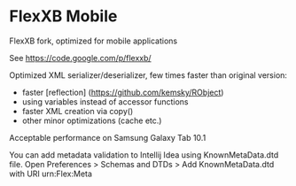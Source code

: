 FlexXB Mobile
======

FlexXB fork, optimized for mobile applications

See https://code.google.com/p/flexxb/

Optimized XML serializer/deserializer, few times faster than original version:
* faster [reflection] (https://github.com/kemsky/RObject)
* using variables instead of accessor functions
* faster XML creation via copy()
* other minor optimizations (cache etc.)

Acceptable performance on Samsung Galaxy Tab 10.1

You can add metadata validation to Intellij Idea using KnownMetaData.dtd file.
Open Preferences > Schemas and DTDs > Add KnownMetaData.dtd with URI urn:Flex:Meta